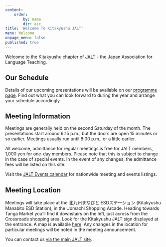 ```yaml
---
content:
    order:
        by: name
        dir: asc
title: 'Welcome To Kitakyushu JALT'
menu: Welcome
onpage_menu: false
published: true
---
```


<p class="lead">Welcome to the Kitakyushu chapter of <a href="http://jalt.org">JALT</a> - the Japan Association for Language Teaching.</p>

<h2>Our Schedule</h2> 

<p>Details of our upcoming presentations will be available on our <a href="schedule">programme page</a>. Find out what you can look forward to during the year and arrange your schedule accordingly. </p>

<h2>Meeting Information</h2>

<p>Meetings are generally held on the second Saturday of the month. The presentations start around 6:15 p.m., but the doors are open 15 minutes or so earlier. Meetings usually run until 8:00 p.m., or a little earlier.</p>
<p>All welcome, admittance for regular meetings is free for JALT members, 1,000 yen for one-day members. Please note that this is subject to change in the case of special events. In the event of any changes, the admittance fees will be listed on this site.</p>
<p>Visit the <a href="https://jalt.org/events">JALT Events calendar</a> for nationwide meeting and events listings.</p>

<h2>Meeting Location</h2>

<p>Meetings will take place at the 北九州まなびと ESDステーション (Kitakyushu Manabito ESD Station), in the Uomachi Shopping Arcade. Heading towards Tanga Market you’ll find it downstairs on the left, just across from the Crossroads shopping area. Look for the Kitakyushu JALT sign displayed at the entrance. A map is available <a href="map">here</a>. Any changes in the location for particular meetings will be noted in the meeting announcement.</p>

<p>You can contact us <a href="https://jalt.org/email/node/15/field_group_email" target=_blank>via the main JALT site</a>. </p>
